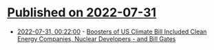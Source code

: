 # [Published on 2022-07-31](index.md)

* [2022-07-31, 00:22:00](https://hardware.slashdot.org/story/22/07/30/1856223/boosters-of-us-climate-bill-included-clean-energy-companies-nuclear-developers---and-bill-gates?utm_source=rss1.0mainlinkanon&utm_medium=feed) - [Boosters of US Climate Bill Included Clean Energy Companies, Nuclear Developers - and Bill Gates](https://hardware.slashdot.org/story/22/07/30/1856223/boosters-of-us-climate-bill-included-clean-energy-companies-nuclear-developers---and-bill-gates?utm_source=rss1.0mainlinkanon&utm_medium=feed)

